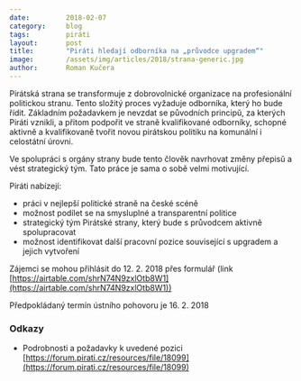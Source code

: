 ```yaml
---
date:         2018-02-07
category:     blog
tags:         piráti
layout:       post
title:        "Piráti hledají odborníka na „průvodce upgradem“"
image:        /assets/img/articles/2018/strana-generic.jpg
author:       Roman Kučera
---
```


Pirátská strana se transformuje z dobrovolnické organizace na profesionální politickou stranu. Tento složitý proces vyžaduje odborníka, který ho bude řídit. Základním požadavkem je nevzdat se původních principǔ, za kterých Piráti vznikli, a přitom podpořit ve straně kvalifikované odborníky, schopné aktivně a kvalifikovaně tvořit novou pirátskou politiku na komunální i celostátní úrovni.

Ve spolupráci s orgány strany bude tento člověk navrhovat změny přepisǔ a vést strategický tým. Tato práce je sama o sobě velmi motivující.

Piráti nabízejí: 

- práci v nejlepší politické straně na české scéně
- možnost podílet se na smysluplné a transparentní politice
- strategický tým Pirátské strany, který bude s průvodcem aktivně spolupracovat
- možnost identifikovat další pracovní pozice související s upgradem a jejich vytvoření

Zájemci se mohou přihlásit do 12. 2. 2018 přes formulář (link [https://airtable.com/shrN74N9zxlOtb8W1](https://airtable.com/shrN74N9zxlOtb8W1))

Předpokládaný termín ústního pohovoru je 16. 2. 2018

### Odkazy

* Podrobnosti a požadavky k uvedené pozici [https://forum.pirati.cz/resources/file/18099](https://forum.pirati.cz/resources/file/18099)

